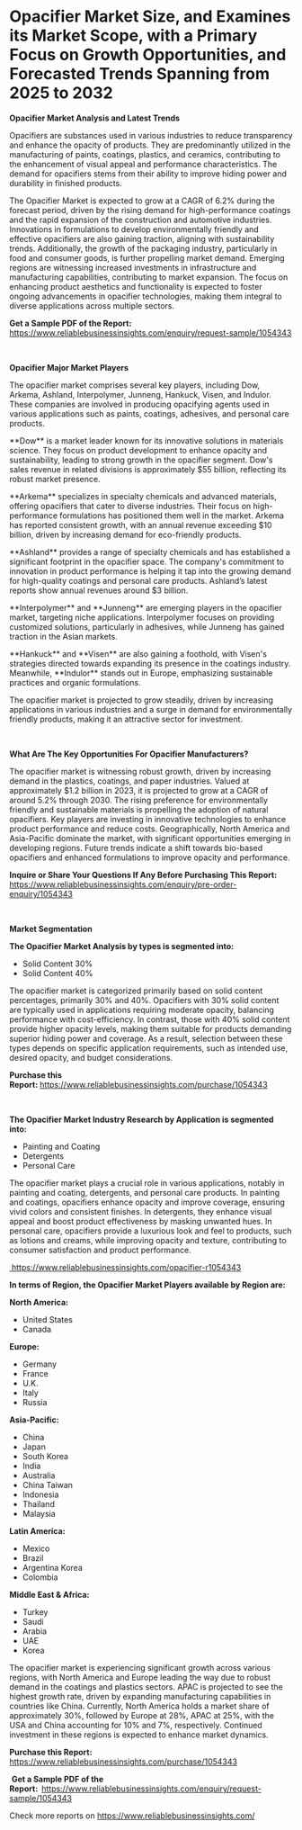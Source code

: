 <p><h1>Opacifier Market Size, and Examines its Market Scope, with a Primary Focus on Growth Opportunities, and Forecasted Trends Spanning from 2025 to 2032</h1></p><p><strong>Opacifier Market Analysis and Latest Trends</strong></p>
<p><p>Opacifiers are substances used in various industries to reduce transparency and enhance the opacity of products. They are predominantly utilized in the manufacturing of paints, coatings, plastics, and ceramics, contributing to the enhancement of visual appeal and performance characteristics. The demand for opacifiers stems from their ability to improve hiding power and durability in finished products.</p><p>The Opacifier Market is expected to grow at a CAGR of 6.2% during the forecast period, driven by the rising demand for high-performance coatings and the rapid expansion of the construction and automotive industries. Innovations in formulations to develop environmentally friendly and effective opacifiers are also gaining traction, aligning with sustainability trends. Additionally, the growth of the packaging industry, particularly in food and consumer goods, is further propelling market demand. Emerging regions are witnessing increased investments in infrastructure and manufacturing capabilities, contributing to market expansion. The focus on enhancing product aesthetics and functionality is expected to foster ongoing advancements in opacifier technologies, making them integral to diverse applications across multiple sectors.</p></p>
<p><strong>Get a Sample PDF of the Report:&nbsp;</strong> <a href="https://www.reliablebusinessinsights.com/enquiry/request-sample/1054343?utm_campaign=1873&utm_medium=2&utm_source=Github&utm_content=ia&utm_term=28022025&utm_id=opacifier">https://www.reliablebusinessinsights.com/enquiry/request-sample/1054343</a></p>
<p>&nbsp;</p>
<p><strong>Opacifier Major Market Players</strong></p>
<p><p>The opacifier market comprises several key players, including Dow, Arkema, Ashland, Interpolymer, Junneng, Hankuck, Visen, and Indulor. These companies are involved in producing opacifying agents used in various applications such as paints, coatings, adhesives, and personal care products.</p><p>**Dow** is a market leader known for its innovative solutions in materials science. They focus on product development to enhance opacity and sustainability, leading to strong growth in the opacifier segment. Dow's sales revenue in related divisions is approximately $55 billion, reflecting its robust market presence.</p><p>**Arkema** specializes in specialty chemicals and advanced materials, offering opacifiers that cater to diverse industries. Their focus on high-performance formulations has positioned them well in the market. Arkema has reported consistent growth, with an annual revenue exceeding $10 billion, driven by increasing demand for eco-friendly products.</p><p>**Ashland** provides a range of specialty chemicals and has established a significant footprint in the opacifier space. The company's commitment to innovation in product performance is helping it tap into the growing demand for high-quality coatings and personal care products. Ashland’s latest reports show annual revenues around $3 billion.</p><p>**Interpolymer** and **Junneng** are emerging players in the opacifier market, targeting niche applications. Interpolymer focuses on providing customized solutions, particularly in adhesives, while Junneng has gained traction in the Asian markets. </p><p>**Hankuck** and **Visen** are also gaining a foothold, with Visen's strategies directed towards expanding its presence in the coatings industry. Meanwhile, **Indulor** stands out in Europe, emphasizing sustainable practices and organic formulations.</p><p>The opacifier market is projected to grow steadily, driven by increasing applications in various industries and a surge in demand for environmentally friendly products, making it an attractive sector for investment.</p></p>
<p>&nbsp;</p>
<p><strong>What Are The Key Opportunities For Opacifier Manufacturers?</strong></p>
<p><p>The opacifier market is witnessing robust growth, driven by increasing demand in the plastics, coatings, and paper industries. Valued at approximately $1.2 billion in 2023, it is projected to grow at a CAGR of around 5.2% through 2030. The rising preference for environmentally friendly and sustainable materials is propelling the adoption of natural opacifiers. Key players are investing in innovative technologies to enhance product performance and reduce costs. Geographically, North America and Asia-Pacific dominate the market, with significant opportunities emerging in developing regions. Future trends indicate a shift towards bio-based opacifiers and enhanced formulations to improve opacity and performance.</p></p>
<p><strong>Inquire or Share Your Questions If Any Before Purchasing This Report:</strong> <a href="https://www.reliablebusinessinsights.com/enquiry/pre-order-enquiry/1054343?utm_campaign=1873&utm_medium=2&utm_source=Github&utm_content=ia&utm_term=28022025&utm_id=opacifier">https://www.reliablebusinessinsights.com/enquiry/pre-order-enquiry/1054343</a></p>
<p>&nbsp;</p>
<p><strong>Market Segmentation</strong></p>
<p><strong>The Opacifier Market Analysis by types is segmented into:</strong></p>
<p><ul><li>Solid Content 30%</li><li>Solid Content 40%</li></ul></p>
<p><p>The opacifier market is categorized primarily based on solid content percentages, primarily 30% and 40%. Opacifiers with 30% solid content are typically used in applications requiring moderate opacity, balancing performance with cost-efficiency. In contrast, those with 40% solid content provide higher opacity levels, making them suitable for products demanding superior hiding power and coverage. As a result, selection between these types depends on specific application requirements, such as intended use, desired opacity, and budget considerations.</p></p>
<p><strong>Purchase this Report:&nbsp;</strong><a href="https://www.reliablebusinessinsights.com/purchase/1054343?utm_campaign=1873&utm_medium=2&utm_source=Github&utm_content=ia&utm_term=28022025&utm_id=opacifier">https://www.reliablebusinessinsights.com/purchase/1054343</a></p>
<p>&nbsp;</p>
<p><strong>The Opacifier Market Industry Research by Application is segmented into:</strong></p>
<p><ul><li>Painting and Coating</li><li>Detergents</li><li>Personal Care</li></ul></p>
<p><p>The opacifier market plays a crucial role in various applications, notably in painting and coating, detergents, and personal care products. In painting and coatings, opacifiers enhance opacity and improve coverage, ensuring vivid colors and consistent finishes. In detergents, they enhance visual appeal and boost product effectiveness by masking unwanted hues. In personal care, opacifiers provide a luxurious look and feel to products, such as lotions and creams, while improving opacity and texture, contributing to consumer satisfaction and product performance.</p></p>
<p><a href="https://www.reliablebusinessinsights.com/opacifier-r1054343?utm_campaign=1873&utm_medium=2&utm_source=Github&utm_content=ia&utm_term=28022025&utm_id=opacifier">&nbsp;https://www.reliablebusinessinsights.com/opacifier-r1054343</a></p>
<p><strong>In terms of Region, the Opacifier Market Players available by Region are:</strong></p>
<p>
    <p> <strong> North America: </strong>
        <ul>
            <li>United States</li>
            <li>Canada</li>
        </ul>
        </p> 
    <p> <strong> Europe: </strong>
        <ul>
            <li>Germany</li>
            <li>France</li>
            <li>U.K.</li>
            <li>Italy</li>
            <li>Russia</li>
        </ul>
        </p> 
    <p> <strong> Asia-Pacific: </strong>
        <ul>
            <li>China</li>
            <li>Japan</li>
            <li>South Korea</li>
            <li>India</li>
            <li>Australia</li>
            <li>China Taiwan</li>
            <li>Indonesia</li>
            <li>Thailand</li>
            <li>Malaysia</li>
        </ul>
        </p> 
    <p> <strong> Latin America: </strong>
        <ul>
            <li>Mexico</li>
            <li>Brazil</li>
            <li>Argentina Korea</li>
            <li>Colombia</li>
        </ul>
        </p> 
    <p> <strong> Middle East & Africa: </strong>
        <ul>
            <li>Turkey</li>
            <li>Saudi</li>
            <li>Arabia</li>
            <li>UAE</li>
            <li>Korea</li>
        </ul>
    </p>
    </p>
<p><p>The opacifier market is experiencing significant growth across various regions, with North America and Europe leading the way due to robust demand in the coatings and plastics sectors. APAC is projected to see the highest growth rate, driven by expanding manufacturing capabilities in countries like China. Currently, North America holds a market share of approximately 30%, followed by Europe at 28%, APAC at 25%, with the USA and China accounting for 10% and 7%, respectively. Continued investment in these regions is expected to enhance market dynamics.</p></p>
<p><strong>Purchase this Report: </strong><a href="https://www.reliablebusinessinsights.com/purchase/1054343?utm_campaign=1873&utm_medium=2&utm_source=Github&utm_content=ia&utm_term=28022025&utm_id=opacifier">https://www.reliablebusinessinsights.com/purchase/1054343</a></p>
<p>&nbsp;<strong>Get a Sample PDF of the Report:&nbsp;&nbsp;</strong><a href="https://www.reliablebusinessinsights.com/enquiry/request-sample/1054343?utm_campaign=1873&utm_medium=2&utm_source=Github&utm_content=ia&utm_term=28022025&utm_id=opacifier">https://www.reliablebusinessinsights.com/enquiry/request-sample/1054343</a></p>
<p><strong></strong></p>
<p>Check more reports on <a href="https://www.reliablebusinessinsights.com/?utm_campaign=1873&utm_medium=2&utm_source=Github&utm_content=ia&utm_term=28022025&utm_id=opacifier">https://www.reliablebusinessinsights.com/</a></p>
